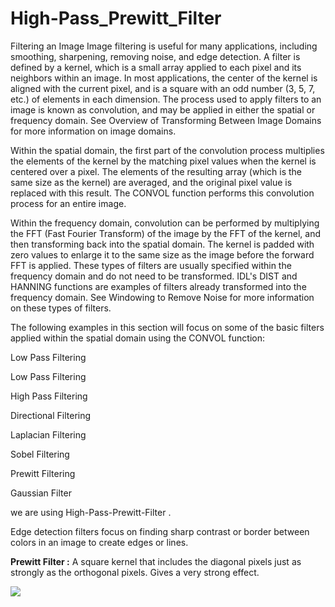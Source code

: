 # High-Pass_Prewitt_Filter

Filtering an Image Image filtering is useful for many applications, including smoothing, sharpening, removing noise, and edge detection. A filter is defined by a kernel, which is a small array applied to each pixel and its neighbors within an image. In most applications, the center of the kernel is aligned with the current pixel, and is a square with an odd number (3, 5, 7, etc.) of elements in each dimension. The process used to apply filters to an image is known as convolution, and may be applied in either the spatial or frequency domain. See Overview of Transforming Between Image Domains for more information on image domains.

Within the spatial domain, the first part of the convolution process multiplies the elements of the kernel by the matching pixel values when the kernel is centered over a pixel. The elements of the resulting array (which is the same size as the kernel) are averaged, and the original pixel value is replaced with this result. The CONVOL function performs this convolution process for an entire image.

Within the frequency domain, convolution can be performed by multiplying the FFT (Fast Fourier Transform) of the image by the FFT of the kernel, and then transforming back into the spatial domain. The kernel is padded with zero values to enlarge it to the same size as the image before the forward FFT is applied. These types of filters are usually specified within the frequency domain and do not need to be transformed. IDL's DIST and HANNING functions are examples of filters already transformed into the frequency domain. See Windowing to Remove Noise for more information on these types of filters.

The following examples in this section will focus on some of the basic filters applied within the spatial domain using the CONVOL function:

Low Pass Filtering

Low Pass Filtering

High Pass Filtering

Directional Filtering

Laplacian Filtering

Sobel Filtering

Prewitt Filtering

Gaussian Filter

we are using High-Pass-Prewitt-Filter .

Edge detection filters focus on finding sharp contrast or border between colors in an image to create edges or lines.

**Prewitt Filter :** A square kernel that includes the diagonal pixels just as strongly as the orthogonal pixels. Gives a very strong effect.

<img src="https://www.researchgate.net/profile/Claudius_Kabwe2/publication/333817068/figure/fig5/AS:770718308511744@1560764972095/Watermarked-image-filtered-using-the-Prewitt-high-pass-filter.jpg" >


